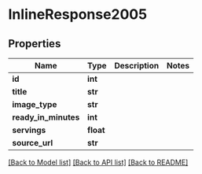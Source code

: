 # InlineResponse2005

## Properties
Name | Type | Description | Notes
------------ | ------------- | ------------- | -------------
**id** | **int** |  | 
**title** | **str** |  | 
**image_type** | **str** |  | 
**ready_in_minutes** | **int** |  | 
**servings** | **float** |  | 
**source_url** | **str** |  | 

[[Back to Model list]](../README.md#documentation-for-models) [[Back to API list]](../README.md#documentation-for-api-endpoints) [[Back to README]](../README.md)


